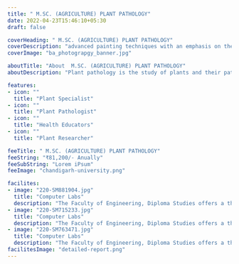 ```yaml
---
title: " M.SC. (AGRICULTURE) PLANT PATHOLOGY"
date: 2022-04-23T15:46:10+05:30
draft: false

coverHeading: " M.SC. (AGRICULTURE) PLANT PATHOLOGY"
coverDescription: "advanced painting techniques with an emphasis on theme development"
coverImage: "ba_photograpgy_banner.jpg"

aboutTitle: "About  M.SC. (AGRICULTURE) PLANT PATHOLOGY"
aboutDescription: "Plant pathology is the study of plants and their pathogens, the disease process, and how environmental factors such as weather, nonpathogenic microbes, and plant nutrition influence plant health and diseases. It includes both fundamental biology and applied agricultural science. In this course, students will study how human resource development in this field can assist to reduce the damage caused by various plant diseases, thereby ensuring the quantity and quality of food and its products.The course will help students to understand and analyze the current events and issues in agriculture affecting the future of agriculture.During this course, students will learn about soil science, plant life cycle, agricultural soil types, livestock production, and ways to optimize farming techniques.Students will be able to identify and analyze relationships between inputs and outputs in their agricultural field to make effective and profitable choices."

features:
- icon: ""
  title: "Plant Specialist"
- icon: ""
  title: "Plant Pathologist"
- icon: ""
  title: "Health Educators"
- icon: ""
  title: "Plant Researcher"

feeTitle: " M.SC. (AGRICULTURE) PLANT PATHOLOGY"
feeString: "₹81,200/- Anually"
feeSubString: "Lorem iPsum"
feeImage: "chandigarh-university.png"

facilites:
- image: "220-SM881904.jpg"
  title: "Computer Labs"
  description: "The Faculty of Engineering, Diploma Studies offers a three year diploma program in Aeronautical Engineering"
- image: "220-SM715233.jpg"
  title: "Computer Labs"
  description: "The Faculty of Engineering, Diploma Studies offers a three year diploma program in Aeronautical Engineering"
- image: "220-SM763471.jpg"
  title: "Computer Labs"
  description: "The Faculty of Engineering, Diploma Studies offers a three year diploma program in Aeronautical Engineering"
facilitesImage: "detailed-report.png"
---
```


